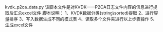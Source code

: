 kvdk_p2ca_data.py 该脚本文件是对KVDK——P2CA日志文件内容的信息进行提取后汇总excel文件
脚本说明：
1、KVDK数据分类(string\sorted)提取
2、进行容量排序
3、写入数据生成不同的模式表
4、读取多个文件夹进行以上步骤操作
5、生成excel文件
